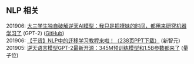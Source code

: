 ## NLP 相关

201906: [大三学生独自破解逆天AI模型：我只是把撩妹的时间，都用来研究机器学习了](https://mp.weixin.qq.com/s/k_xor0nA6T1c0hNQtsXIxg) (GPT-2) ([GitHub](https://github.com/ConnorJL/GPT2))  
201906: [【干货】NLP中的迁移学习教程来啦！（238页PPT下载）](https://mp.weixin.qq.com/s/R7h4S-iSwxCl-ikf3iM1pA) (新智元)  
201905: [逆天语言模型GPT-2最新开源：345M预训练模型和1.5B参数都来了](https://mp.weixin.qq.com/s/nmTSVrPLvEqOzwroUR2cjA) (量子位)  
